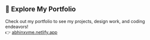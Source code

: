 ## 🚀 Explore My Portfolio
Check out my portfolio to see my projects, design work, and coding endeavors!  
👉 [abhinxvme.netlify.app](https://abhinxvme.netlify.app/)


